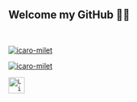 ## Welcome my GitHub ✌🏻

</br>

[![icaro-milet](https://github-readme-stats.vercel.app/api?username=icaro-milet&theme=dark)](https://github.com/icaro-milet/)

[![icaro-milet](https://github-readme-stats.vercel.app/api/top-langs/?username=icaro-milet&hide=html&layout=compact&theme=dark)](https://github.com/icaro-milet/)

<code><a href="https://www.linkedin.com/in/icaro-milet/"><img height="32" src="https://img.shields.io/badge/LinkedIn-0077B5?style=for-the-badge&logo=linkedin&logoColor=white" alt="LinkedIn"/></a></code>
